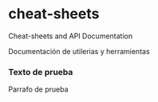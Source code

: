 # cheat-sheets

Cheat-sheets and API Documentation

Documentación de utilerias y herramientas

### Texto de prueba
Parrafo de prueba
